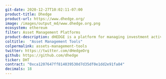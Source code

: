 ```yaml
---
git-date: 2020-12-27T10:02:11-07:00
product-title: Dhedge
product-url: https://www.dhedge.org/
image: /images/output_md/www.dhedge.org.png
ecosystem: ethereum
filter: Asset Management Platforms
product-description: ​dHEDGE is a platform for managing investment activities on the Ethereum blockchain where you can put your capital to work in different strategies based on a transparent track record. [Interview with co-founder](/dhedge).
coltitle:  "Asset Management Tools"
colpermalink: assets-management-tools
twitter: https://twitter.com/dHedgeOrg
github: https://github.com/dhedge
ticker: DHT
contract: "0xca1207647ff814039530d7d35df0e1dd2e91fa84"
decimals: 18
---
```

